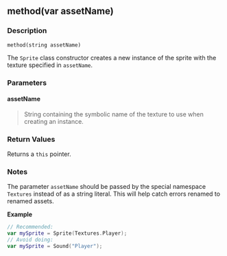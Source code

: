 ## method(var assetName) ##

### Description ###
	method(string assetName)
The `Sprite` class constructor creates a new instance of the sprite with the texture  specified in `assetName`.

### Parameters ###
#### assetName ####
>String containing the symbolic name of the texture to use when creating an instance.

### Return Values ###
Returns a `this` pointer.

### Notes ###
The parameter `assetName` should be passed by the special namespace `Textures` instead of as a string literal. This will help catch errors renamed to renamed assets.

**Example**
```swift
// Recommended:
var mySprite = Sprite(Textures.Player);
// Avoid doing:
var mySprite = Sound("Player");
```
